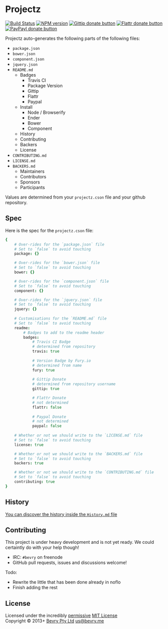 # Projectz

[![Build Status](https://secure.travis-ci.org/bevry/projectz.png?branch=master)](http://travis-ci.org/bevry/projectz "Check this project's build status on TravisCI")
[![NPM version](https://badge.fury.io/js/projectz.png)](https://npmjs.org/package/projectz "View this project on NPM")
[![Gittip donate button](http://badgr.co/gittip/bevry.png)](https://www.gittip.com/bevry/ "Donate weekly to this project using Gittip")
[![Flattr donate button](https://raw.github.com/balupton/flattr-buttons/master/badge-89x18.gif)](http://flattr.com/thing/344188/balupton-on-Flattr "Donate monthly to this project using Flattr")
[![PayPayl donate button](https://www.paypalobjects.com/en_AU/i/btn/btn_donate_SM.gif)](https://www.paypal.com/cgi-bin/webscr?cmd=_s-xclick&hosted_button_id=QB8GQPZAH84N6 "Donate once-off to this project using Paypal")

Projectz auto-generates the following parts of the following files:

- `package.json`
- `bower.json`
- `component.json`
- `jquery.json`
- `README.md`
	- Badges
		- Travis CI
		- Package Version
		- Gittip
		- Flattr
		- Paypal
	- Install
		- Node / Browserify
		- Ender
		- Bower
		- Component
	- History
	- Contributing
	- Backers
	- License
- `CONTRIBUTING.md`
- `LICENSE.md`
- `BACKERS.md`
	- Maintainers
	- Contributors
	- Sponsors
	- Participants

Values are determined from your `projectz.cson` file and your github repository.


## Spec

Here is the spec for the `projectz.cson` file:

``` coffee
{
	# Over-rides for the `package.json` file
	# Set to `false` to avoid touching
	package: {}

	# Over-rides for the `bower.json` file
	# Set to `false` to avoid touching
	bower: {}

	# Over-rides for the `component.json` file
	# Set to `false` to avoid touching
	component: {}

	# Over-rides for the `jquery.json` file
	# Set to `false` to avoid touching
	jquery: {}
	
	# Customisations for the `README.md` file
	# Set to `false` to avoid touching
	readme:
		# Badges to add to the readme header
		badges:
			# Travis CI Badge
			# determined from repository
			travis: true
			
			# Version Badge by Fury.io
			# determined from name
			fury: true
			
			# Gittip Donate
			# determined from repository username
			gittip: true

			# Flattr Donate
			# not determined
			flattr: false
			
			# Paypal Donate
			# not determined
			paypal: false
	
	# Whether or not we should write to the `LICENSE.md` file
	# Set to `false` to avoid touching
	license: true

	# Whether or not we should write to the `BACKERS.md` file
	# Set to `false` to avoid touching
	backers: true

	# Whether or not we should write to the `CONTRIBUTING.md` file
	# Set to `false` to avoid touching
	contributing: true
}
```


## History
[You can discover the history inside the `History.md` file](https://github.com/bevry/projectz/blob/master/History.md#files)


## Contributing
This project is under heavy development and is not yet ready. We could certaintly do with your help though!

- IRC: `#bevry` on freenode
- GitHub pull requests, issues and discussions welcome!

Todo:

- Rewrite the little that has been done already in noflo
- Finish adding the rest


## License
Licensed under the incredibly [permissive](http://en.wikipedia.org/wiki/Permissive_free_software_licence) [MIT License](http://creativecommons.org/licenses/MIT/)
<br/>Copyright &copy; 2013+ [Bevry Pty Ltd](http://bevry.me) <us@bevry.me>
